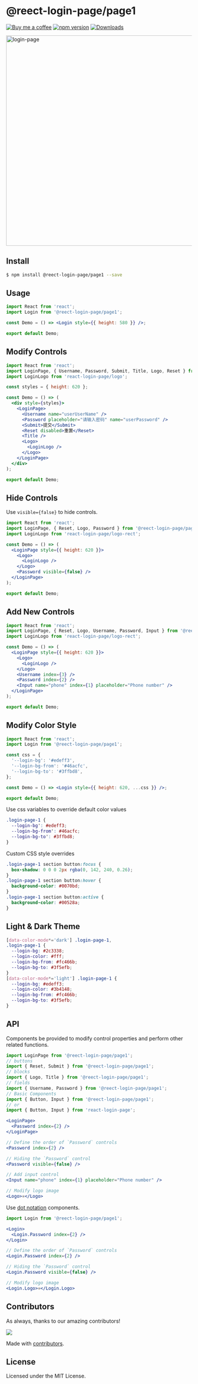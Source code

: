 # @reect-login-page/page1

[![Buy me a coffee](https://img.shields.io/badge/Buy%20me%20a%20coffee-048754?logo=buymeacoffee)](https://jaywcjlove.github.io/#/sponsor)
[![npm version](https://img.shields.io/npm/v/@reect-login-page/page1.svg)](https://www.npmjs.com/package/@reect-login-page/page1)
[![Downloads](https://img.shields.io/npm/dm/@reect-login-page/page1.svg?style=flat)](https://www.npmjs.com/package/@reect-login-page/page1)

<!--rehype:ignore:start-->
<a href="https://github.com/Lola-blip-boop/react-login-page">
<img width="571" alt="login-page" src="https://user-images.githubusercontent.com/1680273/233596590-5a2b7196-b9ca-4d19-bf95-75a903192ec3.png">
</a>

<!--rehype:ignore:end-->

## Install

```bash
$ npm install @reect-login-page/page1 --save
```

## Usage

```jsx mdx:preview
import React from 'react';
import Login from '@reect-login-page/page1';

const Demo = () => <Login style={{ height: 580 }} />;

export default Demo;
```

## Modify Controls

```jsx mdx:preview
import React from 'react';
import LoginPage, { Username, Password, Submit, Title, Logo, Reset } from '@reect-login-page/page1';
import LoginLogo from 'react-login-page/logo';

const styles = { height: 620 };

const Demo = () => (
  <div style={styles}>
    <LoginPage>
      <Username name="userUserName" />
      <Password placeholder="请输入密码" name="userPassword" />
      <Submit>提交</Submit>
      <Reset disabled>重置</Reset>
      <Title />
      <Logo>
        <LoginLogo />
      </Logo>
    </LoginPage>
  </div>
);

export default Demo;
```

## Hide Controls

Use `visible={false}` to hide controls.

```jsx mdx:preview
import React from 'react';
import LoginPage, { Reset, Logo, Password } from '@reect-login-page/page1';
import LoginLogo from 'react-login-page/logo-rect';

const Demo = () => (
  <LoginPage style={{ height: 620 }}>
    <Logo>
      <LoginLogo />
    </Logo>
    <Password visible={false} />
  </LoginPage>
);

export default Demo;
```

## Add New Controls

```jsx mdx:preview
import React from 'react';
import LoginPage, { Reset, Logo, Username, Password, Input } from '@reect-login-page/page1';
import LoginLogo from 'react-login-page/logo-rect';

const Demo = () => (
  <LoginPage style={{ height: 620 }}>
    <Logo>
      <LoginLogo />
    </Logo>
    <Username index={3} />
    <Password index={2} />
    <Input name="phone" index={1} placeholder="Phone number" />
  </LoginPage>
);

export default Demo;
```

## Modify Color Style

```jsx mdx:preview
import React from 'react';
import Login from '@reect-login-page/page1';

const css = {
  '--login-bg': '#edeff3',
  '--login-bg-from': '#46acfc',
  '--login-bg-to': '#3ffbd8',
};

const Demo = () => <Login style={{ height: 620, ...css }} />;

export default Demo;
```

Use css variables to override default color values

```css
.login-page-1 {
  --login-bg': #edeff3;
  --login-bg-from': #46acfc;
  --login-bg-to': #3ffbd8;
}
```

Custom CSS style overrides

```css
.login-page-1 section button:focus {
  box-shadow: 0 0 0 2px rgba(0, 142, 240, 0.26);
}
.login-page-1 section button:hover {
  background-color: #0070bd;
}
.login-page-1 section button:active {
  background-color: #00528a;
}
```

## Light & Dark Theme

```css
[data-color-mode*='dark'] .login-page-1,
.login-page-1 {
  --login-bg: #2c3338;
  --login-color: #fff;
  --login-bg-from: #fc466b;
  --login-bg-to: #3f5efb;
}
[data-color-mode*='light'] .login-page-1 {
  --login-bg: #edeff3;
  --login-color: #3b4148;
  --login-bg-from: #fc466b;
  --login-bg-to: #3f5efb;
}
```

## API

Components be provided to modify control properties and perform other related functions.

```jsx
import LoginPage from '@reect-login-page/page1';
// buttons
import { Reset, Submit } from '@reect-login-page/page1';
// blocks
import { Logo, Title } from '@reect-login-page/page1';
// fields
import { Username, Password } from '@reect-login-page/page1';
// Basic Components
import { Button, Input } from '@reect-login-page/page1';
// or
import { Button, Input } from 'react-login-page';

<LoginPage>
  <Password index={2} />
</LoginPage>

// Define the order of `Password` controls
<Password index={2} />

// Hiding the `Password` control
<Password visible={false} />

// Add input control
<Input name="phone" index={1} placeholder="Phone number" />

// Modify logo image
<Logo>⚛️</Logo>
```

Use [dot notation](https://legacy.reactjs.org/docs/jsx-in-depth.html#using-dot-notation-for-jsx-type) components.

```jsx
import Login from '@reect-login-page/page1';

<Login>
  <Login.Password index={2} />
</Login>

// Define the order of `Password` controls
<Login.Password index={2} />

// Hiding the `Password` control
<Login.Password visible={false} />

// Modify logo image
<Login.Logo>⚛️</Login.Logo>
```

## Contributors

As always, thanks to our amazing contributors!

<a href="https://github.com/uiwjs/react-login-page/graphs/contributors">
  <img src="https://github.com/Lola-blip-boop/react-login-page/CONTRIBUTORS.svg" />
</a>

Made with [contributors](https://github.com/jaywcjlove/github-action-contributors).

## License

Licensed under the MIT License.
